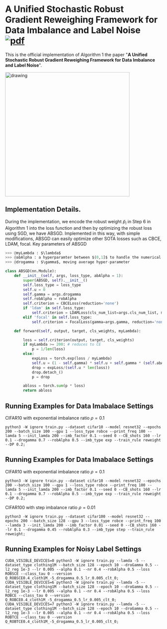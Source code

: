 # A Unified Stochastic Robust Gradient Reweighing Framework for Data Imbalance and Label Noise [![pdf](https://img.shields.io/badge/Arxiv-pdf-orange.svg?style=flat)](https://arxiv.org/pdf/2012.06951.pdf)
This is the official implementation of Algorithm 1 the paper "**A Unified Stochastic Robust Gradient Reweighing Framework for Data Imbalance and Label Noise**".

<img src="https://user-images.githubusercontent.com/17371111/196511607-ade8c8ee-d07d-4dc4-9939-6d467bb5049e.png" alt="drawing" width="400"/>



Implementation Details.
----------------------------------------------
During the implementation, we encode the robust weight $\tilde{p}_i$ in Step 6 in Algorithm 1 into the loss function and then by optimizing the robust loss using SGD, we have ABSGD. Implemented in this way, with simple modifications, ABSGD can easily optimize other SOTA losses such as CBCE, LDAM, focal. Key parameters of ABSGD
```python
>>> @myLambda : $\lambda$
>>> @abAlpha : a hyperparamter between $(0,1]$ to handle the numerical issue may appear the second stage.
>>> @drogamma : $\gamma$, moving average hyper-parameter

```


```python
class ABSGD(nn.Module):
    def __init__(self, args, loss_type, abAlpha = 1):
        super(ABSGD, self).__init__()
        self.loss_type = loss_type
        self.u = 0
        self.gamma = args.drogamma
        self.robAlpha = robAlpha
        self.criterion = CBCELoss(reduction='none')
        if 'ldam' in self.loss_type:
            self.criterion = LDAMLoss(cls_num_list=args.cls_num_list, max_m=0.5, s=30, reduction = 'none')
        elif 'focal' in self.loss_type:
            self.criterion = FocalLoss(gamma=args.gamma, reduction='none')

    def forward(self, output, target, cls_weights, myLambda):

        loss = self.criterion(output, target, cls_weights)
        if myLambda >= 200: # reduces to CE
            p = 1/len(loss)
        else:
            expLoss = torch.exp(loss / myLambda)
            self.u = (1 - self.gamma) * self.u + self.gamma * (self.abAlpha * torch.mean(expLoss))
            drop = expLoss/(self.u * len(loss))
            drop.detach_()
            p = drop

        abloss = torch.sum(p * loss)
        return abloss
 ```    

Running Examples for Data Imabalace Settings
----------------------------------------------
CIFAR10 with exponential imbalance ratio $\rho = 0.1$
```
python3 -W ignore train.py --dataset cifar10 --model resnet32 --epochs 200 --batch_size 100 --gpu 1 --loss_type robce --print_freq 100 --lamda 5 --init_lamda 200 --imb_factor 0.1 --seed 0 --CB_shots 160 --lr 0.1 --drogamma 0.7 --robAlpha 0.5 --imb_type exp --train_rule reweight --DP 0.2;
```


Running Examples for Data Imabalace Settings
----------------------------------------------
CIFAR10 with exponential imbalance ratio $\rho = 0.1$
```
python3 -W ignore train.py --dataset cifar10 --model resnet32 --epochs 200 --batch_size 100 --gpu 1 --loss_type robce --print_freq 100 --lamda 5 --init_lamda 200 --imb_factor 0.1 --seed 0 --CB_shots 160 --lr 0.1 --drogamma 0.7 --robAlpha 0.5 --imb_type exp --train_rule reweight --DP 0.2;
```


CIFAR100 with step imbalance ratio $\rho = 0.01$
```
python3 -W ignore train.py --dataset cifar100 --model resnet32 --epochs 200 --batch_size 128 --gpu 3 --loss_type robce --print_freq 100 --lamda 3 --init_lamda 200 --imb_factor 0.01 --seed 0 --CB_shots 160 --lr 0.1 --drogamma 0.45 --robAlpha 0.3 --imb_type step --train_rule reweight;
```


Running Examples for Noisy Label Settings
----------------------------------------------
```
CUDA_VISIBLE_DEVICES=0 python3 -W ignore train.py --lamda -5 --dataset_type clothing1M --batch_size 128 --epoch 10 --droGamma 0.5 --l2_reg 1e-3 --lr 0.005 --alpha 0.1 --nr 0.4 --robAlpha 0.5 --loss ROBSCE --class_tau 0 --version Q_ROBSCE0.4_cloth1M_-5_drogamma_0.5_lr_0.005_clt_0;
CUDA_VISIBLE_DEVICES=6 python3 -W ignore train.py --lamda -5 --dataset_type clothing1M --batch_size 128 --epoch 10 --droGamma 0.5 --l2_reg 1e-3 --lr 0.005 --alpha 0.1 --nr 0.4 --robAlpha 0.5 --loss ROBCE --class_tau 0 --version Q_ROBCE0.4_cloth1M_-5_drogamma_0.5_lr_0.005_clt_0;
CUDA_VISIBLE_DEVICES=7 python3 -W ignore train.py --lamda -5 --dataset_type clothing1M --batch_size 128 --epoch 10 --droGamma 0.5 --l2_reg 1e-3 --lr 0.005 --alpha 0.1 --nr 0.4 --robAlpha 0.5 --loss ROBTCE --class_tau 0 --version Q_ROBTCE0.4_cloth1M_-5_drogamma_0.5_lr_0.005_clt_0;
```
